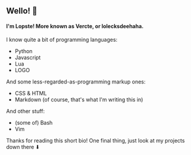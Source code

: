 ## Wello! :wave:
#### I'm Lopste! More known as Vercte, or lolecksdeehaha.

I know quite a bit of programming languages:

- Python
- Javascript
- Lua
- LOGO

And some less-regarded-as-programming markup ones:
- CSS & HTML
- Markdown (of course, that's what I'm writing this in)

And other stuff:
- (some of) Bash
- Vim

Thanks for reading this short bio! One final thing, just look at my projects down there ⬇
